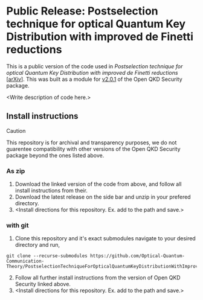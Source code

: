 # Public Release: Postselection technique for optical Quantum Key Distribution with improved de Finetti reductions

This is a public version of the code used in *Postselection technique for optical Quantum Key Distribution with improved de Finetti reductions* \[[arXiv](https://arxiv.org/abs/2403.11851)]. This was built as a module for [v2.0.1](https://github.com/Optical-Quantum-Communication-Theory/openQKDsecurity/releases/tag/v2.0.1) of the Open QKD Security package.

\<Write description of code here.\>


## Install instructions
> [!CAUTION]
> This repository is for archival and transparency purposes, we do not guarentee compatibility with other versions of the Open QKD Security package beyond the ones listed above.

### As zip
1. Download the linked version of the code from above, and follow all install instructions from their.
2. Download the latest release on the side bar and unzip in your prefered directory.
3.  \<Install directions for this repository. Ex. add to the path and save.\>

### with git
1. Clone this repository and it's exact submodules navigate to your desired directory and run,
```
git clone --recurse-submodules https://github.com/Optical-Quantum-Communication-Theory/PostselectionTechniqueForOpticalQuantumKeyDistributionWithImprovedDeFinettiReductions
```
2. Follow all further install instructions from the version of Open QKD Security linked above.
3. \<Install directions for this repository. Ex. add to the path and save.\>
